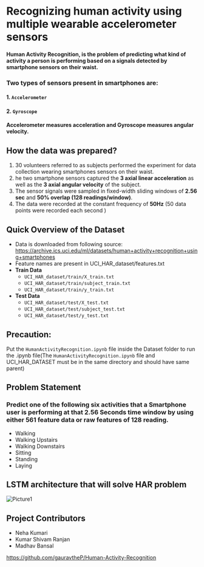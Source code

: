 # Recognizing human activity using multiple wearable accelerometer sensors
#### Human Activity Recognition, is the problem of predicting what kind of activity a person is performing based on a signals detected by smartphone sensors on their waist.
### Two types of sensors present in smartphones are:
#### 1. `Accelerometer`
#### 2. `Gyroscope`
#### Accelerometer measures acceleration and Gyroscope measures angular velocity.

## How the data was prepared?
1. 30 volunteers referred to as subjects  performed the experiment for data collection wearing smartphones sensors on their waist.
2. he two smartphone sensors captured the **3 axial linear acceleration** as well as the **3 axial angular velocity** of the subject.
3. The sensor signals were sampled in fixed-width sliding windows of **2.56 sec** and **50% overlap (128 readings/window)**.
4. The data were recorded at the constant frequency of **50Hz** (50 data points were recorded each second )

## Quick Overview of the Dataset
+ Data is downloaded from following source:
https://archive.ics.uci.edu/ml/datasets/human+activity+recognition+using+smartphones
+ Feature names are present in UCI_HAR_dataset/features.txt
+ **Train Data**
  + `UCI_HAR_dataset/train/X_train.txt`
  + `UCI_HAR_dataset/train/subject_train.txt`
  + `UCI_HAR_dataset/train/y_train.txt`
+ **Test Data**
  + `UCI_HAR_dataset/test/X_test.txt`
  + `UCI_HAR_dataset/test/subject_test.txt`
  + `UCI_HAR_dataset/test/y_test.txt`
  
## Precaution:
Put the `HumanActivityRecognition.ipynb` file inside the Dataset  folder to run the .ipynb file(The `HumanActivityRecognition.ipynb` file and UCI_HAR_DATASET must be in the same directory and should have same parent)
## Problem Statement 
### Predict one of the following six activities that a Smartphone user is performing at that 2.56 Seconds time window by using either 561 feature data or raw features of 128 reading.
+ Walking
+ Walking Upstairs
+ Walking Downstairs
+ Sitting
+ Standing
+ Laying

## LSTM architecture that will solve HAR problem
![Picture1](https://user-images.githubusercontent.com/42781233/95282887-fe915580-0877-11eb-8b3d-3ab3c55f1801.jpg)
## Project Contributors
+ Neha Kumari
+ Kumar Shivam Ranjan
+ Madhav Bansal
  

https://github.com/gauravtheP/Human-Activity-Recognition

